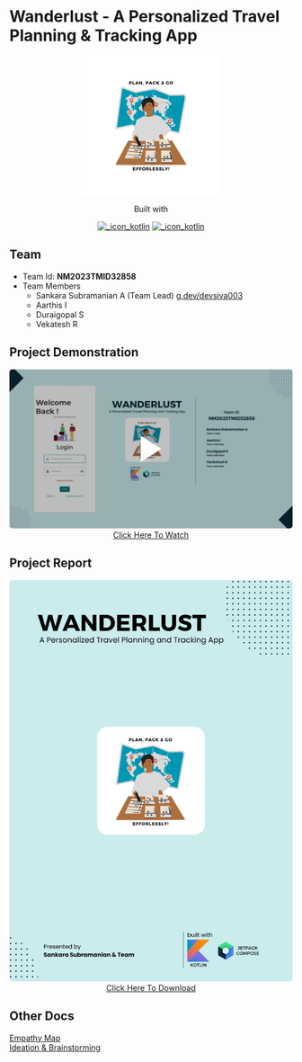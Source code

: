 # Wanderlust - A Personalized Travel Planning & Tracking App

<a href="#" title="App Logo"><img src="./public/images/travel_plan_logo.png" style="border-radius:5px;width:250px;height:250px;margin:auto;display:block" alt="app_logo" title="App Logo" /></a>

<div align="center">
<span>Built with</span>

[![_icon_kotlin](https://img.shields.io/badge/kotlin-E24462?style=for-the-badge&logo=kotlin&logoColor=ffffff "Kotlin")](#)
[![_icon_kotlin](https://img.shields.io/badge/jetpack_compose-092937?style=for-the-badge&logo=jetpack-compose&logoColor=ffffff "Kotlin")](#)
</div>

## Team

- Team Id: **NM2023TMID32858**
- Team Members
  - Sankara Subramanian A (Team Lead) [g.dev/devsiva003](https://g.dev/devsiva003)
  - Aarthis I
  - Duraigopal S
  - Vekatesh R

## Project Demonstration

<div align="center"><a href="https://drive.google.com/file/d/1-9KR5cm_pX3LjGDsFh9VZ8U8XQaRyLx-/preview" rel="noopener nofollow" target="_blank" title="Project Demo"><img src="./public/images/proj-demo-thumbnail.png" style="border-radius:5px" alt="project_demo" title="Project Demo" /></a></div>

<div align="center"><a href="https://drive.google.com/file/d/1-9KR5cm_pX3LjGDsFh9VZ8U8XQaRyLx-/preview" rel="noopener nofollow" target="_blank" title="Project Report">Click Here To Watch</a></div>

## Project Report

<div align="center"><a href="https://drive.google.com/file/d/1JZbWwVQTXVJpKq04xGffZiDW3-xa__oD/preview" rel="noopener nofollow" target="_blank" title="Project Report"><img src="./public/images/Report-front-cover.png" style="border-radius:5px;object-fit:contain" alt="project_report" title="Project Report" /></a></div>

<div align="center"><a href="https://drive.google.com/file/d/1JZbWwVQTXVJpKq04xGffZiDW3-xa__oD/preview" rel="noopener nofollow" target="_blank" title="Project Report">Click Here To Download</a></div>

## Other Docs

[Empathy Map](./docs/EmpathyMap_Wanderlust.pdf)<br>
[Ideation & Brainstorming](./docs/BrainStorming_Wanderlust.pdf)
